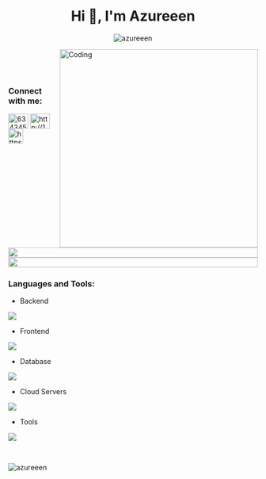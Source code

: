 <h1 align="center">Hi 👋, I'm Azureeen</h1>
<p align="center"> <img src="https://komarev.com/ghpvc/?username=azureeen&label=Profile%20views&color=0e75b6&style=flat" alt="azureeen" /> </p>


<img align="right" alt="Coding" width="400" src="https://user-images.githubusercontent.com/74038190/229223263-cf2e4b07-2615-4f87-9c38-e37600f8381a.gif">
<br><br>

<br>
<h3 align="left">Connect with me:</h3>
<p align="left">
<a href="https://discord.gg/634345690171965460" target="blank"><img align="center" src="https://raw.githubusercontent.com/rahuldkjain/github-profile-readme-generator/master/src/images/icons/Social/discord.svg" alt="634345690171965460" height="30" width="40" /></a>
<a href="/http://127.0.0.1:4000/feed.xml" target="blank"><img align="center" src="https://raw.githubusercontent.com/rahuldkjain/github-profile-readme-generator/master/src/images/icons/Social/rss.svg" alt="http://127.0.0.1:4000/feed.xml" height="30" width="40" /></a>
<a href="https://tryhackme.com/p/Azureeen" target="blank"><img img align="center" src="https://user-images.githubusercontent.com/45005533/257011543-1a6292ab-165f-46e5-a675-2a1a6d3ea8a3.svg" alt="https://tryhackme.com/p/Azureeen" height="30" /></a>
</p>


<img src="https://i.imgur.com/dBaSKWF.gif" height="20" width="100%">


<img src="https://i.imgur.com/dBaSKWF.gif" height="20" width="100%">

<h3 align="left">Languages and Tools:</h3>

- Backend
<p align="left">
  <a href="https://skillicons.dev">
    <img src="https://skillicons.dev/icons?i=php,java,spring,nodejs,py,django" />
  </a>
</p>

- Frontend
<p align="left">
  <a href="https://skillicons.dev">
    <img src="https://skillicons.dev/icons?i=js,react,vue,tailwind,bootstrap,sass" />
  </a>
</p>

- Database
<p align="left">
  <a href="https://skillicons.dev">
    <img src="https://skillicons.dev/icons?i=mongodb,mysql,postgresql,cassandra" />
  </a>
</p>

- Cloud Servers
<p align="left">
  <a href="https://skillicons.dev">
    <img src="https://skillicons.dev/icons?i=azure,firebase" />
  </a>
</p>

- Tools
<p align="left">
  <a href="https://skillicons.dev">
    <img src="https://skillicons.dev/icons?i=git,github,docker,figma,idea,vscode,postman,linux,androidstudio,matlab" />
  </a>
</p>

<br/>

<p><img align="left" src="https://github-readme-stats.vercel.app/api/top-langs?username=azureeen&show_icons=true&locale=en&layout=compact" alt="azureeen" /></p>
